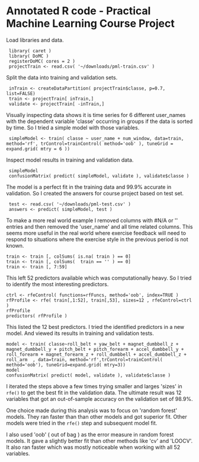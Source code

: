 Annotated R code - Practical Machine Learning Course Project
============
Load libraries and data.

     library( caret )
     library( DoMC )
     registerDoMC( cores = 2 )
     projectTrain <- read.csv( '~/downloads/pml-train.csv' )

Split the data into training and validation sets.

     inTrain <- createDataPartition( projectTrain$classe, p=0.7, list=FALSE)
     train <- projectTrain[ inTrain,]
     validate <- projectTrain[ -inTrain,]

Visually inspecting data shows it is time series for 6 different user_names with the dependent variable 'classe' occurring in groups if the data is sorted by time.  So I tried a simple model with those variables.

     simpleModel <- train( classe ~ user_name + num_window, data=train, method='rf', trControl=trainControl( method='oob' ), tuneGrid = expand.grid( mtry = 6 ))

Inspect model results in training and validation data.

     simpleModel
     confusionMatrix( predict( simpleModel, validate ), validate$classe )

The model is a perfect fit in the training data and 99.9% accurate in validation.  So I created the answers for course project based on test set.

     test <- read.csv( '~/downloads/pml-test.csv' )
     answers <- predict( simpleModel, test )

To make a more real world example I removed columns with #N/A or '' entries and then removed the 'user_name' and all time related columns.  This seems more useful in the real world where exercise feedback will need to respond to situations where the exercise style in the previous period is not known.

    train <- train [, colSums( is.na( train ) == 0]
    train <- train [, colSums(  train == '' ) == 0]
    train <- train [, 7:59]

This left 52 predictors available which was computationally heavy.  So I tried to identify the most interesting predictors.

    ctrl <- rfeControl( functions=rfFuncs, method='oob', index=TRUE )
    rfProfile <- rfe( train[,1:52], train[,53], sizes=12 , rfeControl=ctrl )
    rfProfile
    predictors( rfProfile )

This listed the 12 best predictors.  I tried the identified predictors in a new model.  And viewed its results in training and validation tests.

    model <- train( classe~roll_belt + yaw_belt + magnet_dumbbell_z + magnet_dumbbell_y + pitch_belt + pitch_forearm + accel_dumbbell_y + roll_forearm + magnet_forearm_z + roll_dumbbell + accel_dumbbell_z + roll_arm  , data=train, method='rf',trControl=trainControl( method='oob'), tuneGrid=expand.grid( mtry=3))
    model
    confusionMatrix( predict( model, validate ), validate$classe )

I iterated the steps above a few times trying smaller and larges 'sizes' in `rfe()` to get the best fit in the validation data.  The ultimate result was 12 variables that got an out-of-sample accuracy on the validation set of 98.9%.

One choice made during this analysis was to focus on 'random forest' models.  They ran faster than than other models and got superior fit.  Other models were tried in the `rfe()` step and subsequent model fit.

I also used 'oob' ( out of bag ) as the error measure in random forest models.  It gave a slightly better fit than other methods like 'cv' and 'LOOCV'.  It also ran faster which was mostly noticeable when working with all 52 variables.
